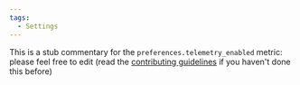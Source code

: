 ```yaml
---
tags:
  - Settings
---
```


This is a stub commentary for the `preferences.telemetry_enabled` metric: please feel free to edit (read the
[contributing guidelines](https://github.com/mozilla/glean-annotations/blob/main/CONTRIBUTING.md)
if you haven't done this before)
